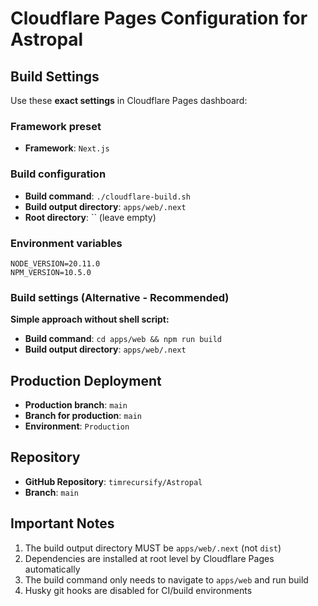 # Cloudflare Pages Configuration for Astropal

## Build Settings

Use these **exact settings** in Cloudflare Pages dashboard:

### Framework preset
- **Framework**: `Next.js`

### Build configuration
- **Build command**: `./cloudflare-build.sh`
- **Build output directory**: `apps/web/.next`
- **Root directory**: `` (leave empty)

### Environment variables
```
NODE_VERSION=20.11.0
NPM_VERSION=10.5.0
```

### Build settings (Alternative - Recommended)
**Simple approach without shell script:**
- **Build command**: `cd apps/web && npm run build`
- **Build output directory**: `apps/web/.next`

## Production Deployment
- **Production branch**: `main`
- **Branch for production**: `main`
- **Environment**: `Production`

## Repository
- **GitHub Repository**: `timrecursify/Astropal`
- **Branch**: `main`

## Important Notes
1. The build output directory MUST be `apps/web/.next` (not `dist`)
2. Dependencies are installed at root level by Cloudflare Pages automatically
3. The build command only needs to navigate to `apps/web` and run build
4. Husky git hooks are disabled for CI/build environments 